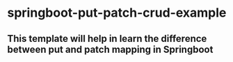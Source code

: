 # springboot-put-patch-crud-example
## This template will help in learn the difference between put and patch mapping in Springboot